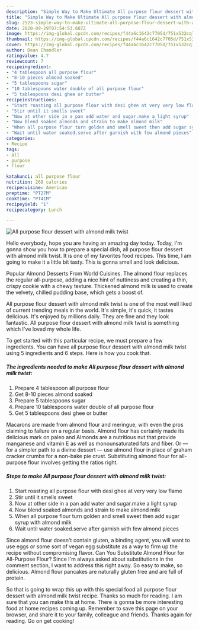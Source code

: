 ```yaml
---
description: "Simple Way to Make Ultimate All purpose flour dessert with almond milk twist"
title: "Simple Way to Make Ultimate All purpose flour dessert with almond milk twist"
slug: 2523-simple-way-to-make-ultimate-all-purpose-flour-dessert-with-almond-milk-twist
date: 2020-09-29T07:54:53.607Z
image: https://img-global.cpcdn.com/recipes/f44a6c1642c7705d/751x532cq70/all-purpose-flour-dessert-with-almond-milk-twist-recipe-main-photo.jpg
thumbnail: https://img-global.cpcdn.com/recipes/f44a6c1642c7705d/751x532cq70/all-purpose-flour-dessert-with-almond-milk-twist-recipe-main-photo.jpg
cover: https://img-global.cpcdn.com/recipes/f44a6c1642c7705d/751x532cq70/all-purpose-flour-dessert-with-almond-milk-twist-recipe-main-photo.jpg
author: Dean Chandler
ratingvalue: 4.7
reviewcount: 7
recipeingredient:
- "4 tablespoon all purpose flour"
- "8-10 pieces almond soaked"
- "5 tablespoons sugar"
- "10 tablespoons water double of all purpose flour"
- "5 tablespoons desi ghee or butter"
recipeinstructions:
- "Start roasting all purpose flour with desi ghee at very very low flame"
- "Stir until it smells sweet"
- "Now at other side in a pan add water and sugar.make a light syrup"
- "Now blend soaked almonds and strain to make almond milk"
- "When all purpose flour turn golden and smell sweet then add sugar syrup with almond milk"
- "Wait until water soaked.serve after garnish with few almond pieces"
categories:
- Recipe
tags:
- all
- purpose
- flour

katakunci: all purpose flour 
nutrition: 268 calories
recipecuisine: American
preptime: "PT27M"
cooktime: "PT41M"
recipeyield: "1"
recipecategory: Lunch

---
```



![All purpose flour dessert with almond milk twist](https://img-global.cpcdn.com/recipes/f44a6c1642c7705d/751x532cq70/all-purpose-flour-dessert-with-almond-milk-twist-recipe-main-photo.jpg)

Hello everybody, hope you are having an amazing day today. Today, I'm gonna show you how to prepare a special dish, all purpose flour dessert with almond milk twist. It is one of my favorites food recipes. This time, I am going to make it a little bit tasty. This is gonna smell and look delicious.

Popular Almond Desserts From World Cuisines. The almond flour replaces the regular all-purpose, adding a nice hint of nuttiness and creating a thin, crispy cookie with a chewy texture. Thickened almond milk is used to create the velvety, chilled pudding base, which gets a boost of.

All purpose flour dessert with almond milk twist is one of the most well liked of current trending meals in the world. It's simple, it's quick, it tastes delicious. It's enjoyed by millions daily. They are fine and they look fantastic. All purpose flour dessert with almond milk twist is something which I've loved my whole life.


To get started with this particular recipe, we must prepare a few ingredients. You can have all purpose flour dessert with almond milk twist using 5 ingredients and 6 steps. Here is how you cook that.

<!--inarticleads1-->

##### The ingredients needed to make All purpose flour dessert with almond milk twist:

1. Prepare 4 tablespoon all purpose flour
1. Get 8-10 pieces almond soaked
1. Prepare 5 tablespoons sugar
1. Prepare 10 tablespoons water double of all purpose flour
1. Get 5 tablespoons desi ghee or butter


Macarons are made from almond flour and meringue, with even the pros claiming to failure on a regular basis. Almond flour has certainly made its delicious mark on paleo and Almonds are a nutritious nut that provide manganese and vitamin E as well as monounsaturated fats and fiber. Or — for a simpler path to a divine dessert — use almond flour in place of graham cracker crumbs for a non-bake pie crust. Substituting almond flour for all-purpose flour involves getting the ratios right. 

<!--inarticleads2-->

##### Steps to make All purpose flour dessert with almond milk twist:

1. Start roasting all purpose flour with desi ghee at very very low flame
1. Stir until it smells sweet
1. Now at other side in a pan add water and sugar.make a light syrup
1. Now blend soaked almonds and strain to make almond milk
1. When all purpose flour turn golden and smell sweet then add sugar syrup with almond milk
1. Wait until water soaked.serve after garnish with few almond pieces


Since almond flour doesn&#39;t contain gluten, a binding agent, you will want to use eggs or some sort of vegan egg substitute as a way to firm up the recipe without compromising flavor. Can You Substitute Almond Flour for All-Purpose Flour? Since I&#39;m always asked about substitutions in the comment section, I want to address this right away. So easy to make, so delicious. Almond flour pancakes are naturally gluten free and are full of protein. 

So that is going to wrap this up with this special food all purpose flour dessert with almond milk twist recipe. Thanks so much for reading. I am sure that you can make this at home. There is gonna be more interesting food at home recipes coming up. Remember to save this page on your browser, and share it to your family, colleague and friends. Thanks again for reading. Go on get cooking!
